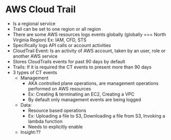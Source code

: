 
# AWS Cloud Trail

- Is a regional service
- Trail can be set to one region or all region
- There are some AWS resources logs events globally (globally === North Virginia Region) Ex: IAM, CFD, STS
- Specifically logs API calls or account activities
- CloudTrail Event: Is an activity of AWS account, taken by an user, role or another AWS service
- Stores CloudTrails events for past 90 days by default
- Trails: If it is required the CT events to present more than 90 days
- 3 types of CT events
    - Management
        - AKA controlled plane operations, are management operations performed on AWS resources
        - Ex: Creating & terminating an EC2, Creating a VPC
        - By default only management events are being logged
    - Data: 
        - Resource based operations
        - Ex: Uploading a file to S3, Downloading a file from S3, Invoking a lambda function
        - Needs to explicitly enable
    - Insight:??
